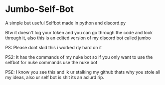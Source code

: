 # Jumbo-Self-Bot
A simple but useful Selfbot made in python and discord.py

Btw it doesn't log your token and you can go through the code and look through it, also this is an edited version of my discord bot called jumbo

PS: Please dont skid this i worked rly hard on it 

PS2: It has the commands of my nuke bot so if you only want to use the selfbot for nuke commands use the nuke bot 

PS£: I know you see this and ik ur stalking my github thats why you stole all my ideas, also ur self bot is shit its an aclurd rip.
